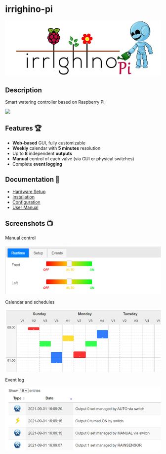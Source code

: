 
# irrighino-pi
![](https://github.com/lucadentella/irrighino-pi/raw/main/images/logo-pi.png)

## Description

Smart watering controller based on Raspberry Pi.

![](https://img.shields.io/badge/license-CC--BY--NC--SA-green)

## Features :trophy:

 - **Web-based** GUI, fully customizable 
 - **Weekly** calendar with **5 minutes** resolution
 - Up to **8** independent **outputs**
 - **Manual** control of each valve (via GUI or physical switches)
 - Complete **event logging**

## Documentation :notebook:

 - [Hardware Setup](https://github.com/lucadentella/irrighino-pi/tree/main/documentation/hwsetup.md)
 - [Installation](https://github.com/lucadentella/irrighino-pi/tree/main/documentation/installation.md)
 - [Configuration](https://github.com/lucadentella/irrighino-pi/tree/main/documentation/configuration.md)
 - [User Manual](https://github.com/lucadentella/irrighino-pi/tree/main/documentation/usermanual.md)

## Screenshots :tv:

Manual control

![](https://github.com/lucadentella/irrighino-pi/raw/main/images/screen1.png)

Calendar and schedules

![](https://github.com/lucadentella/irrighino-pi/raw/main/images/screen2.png)

Event log

![](https://github.com/lucadentella/irrighino-pi/raw/main/images/screen3.png)
